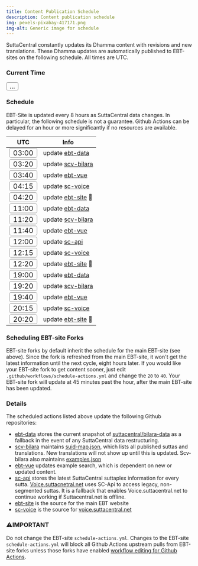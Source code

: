 ```yaml
---
title: Content Publication Schedule
description: Content publication schedule
img: pexels-pixabay-417171.png
img-alt: Generic image for schedule
---
```

SuttaCentral constantly updates its Dhamma content
with revisions and new translations.
These Dhamma updates are automatically published to EBT-sites
on the following schedule. All times are UTC.

### Current Time
<span id="page_utc" class="utc-time">...</span>

### Schedule
EBT-Site is updated every 8 hours as SuttaCentral data changes.
In particular, the following schedule is not a guarantee. 
Github Actions can be delayed for an hour or more significantly 
if no resources are available.

| UTC | Info |
| ---- | ---- |
| <span class="utc-time">03:00</span> | update [ebt-data](https://github.com/ebt-site/ebt-data) |
| <span class="utc-time">03:20</span> | update [scv-bilara](https://github.com/sc-voice/scv-bilara) |
| <span class="utc-time">03:40</span> | update [ebt-vue](https://github.com/ebt-site/ebt-vue) |
| <span class="utc-time">04:15</span> | update [sc-voice](https://github.com/sc-voice/sc-voice) |
| <span class="utc-time">04:20</span> | update [ebt-site](https://github.com/ebt-site/ebt-site) 🎉 |
| <span class="utc-time">11:00</span> | update [ebt-data](https://github.com/ebt-site/ebt-data) |
| <span class="utc-time">11:20</span> | update [scv-bilara](https://github.com/sc-voice/scv-bilara) |
| <span class="utc-time">11:40</span> | update [ebt-vue](https://github.com/ebt-site/ebt-vue) |
| <span class="utc-time">12:00</span> | update [sc-api](https://github.com/ebt-site/sc-api) |
| <span class="utc-time">12:15</span> | update [sc-voice](https://github.com/sc-voice/sc-voice) |
| <span class="utc-time">12:20</span> | update [ebt-site](https://github.com/ebt-site/ebt-site) 🎉 |
| <span class="utc-time">19:00</span> | update [ebt-data](https://github.com/ebt-site/ebt-data) |
| <span class="utc-time">19:20</span> | update [scv-bilara](https://github.com/sc-voice/scv-bilara) |
| <span class="utc-time">19:40</span> | update [ebt-vue](https://github.com/ebt-site/ebt-vue) |
| <span class="utc-time">20:15</span> | update [sc-voice](https://github.com/sc-voice/sc-voice) |
| <span class="utc-time">20:20</span> | update [ebt-site](https://github.com/ebt-site/ebt-site) 🎉 |

### Scheduling EBT-site Forks
EBT-site forks by default inherit the schedule for the main EBT-site (see above).
Since the fork is refreshed from the main EBT-site, it won't get the latest information
until the next cycle, eight hours later.
If you would like your EBT-site fork to get content sooner, 
just edit `.github/workflows/schedule-actions.yml` 
and change the `20` to `40`. 
Your EBT-site fork will update at 45 minutes past the hour, 
after the main EBT-site has been updated.

### Details

The scheduled actions listed above update the following Github repositories:

* [ebt-data](https://github.com/ebt-site/ebt-data) stores the current snapshot of [suttacentral/bilara-data](https://github.com/suttacentral/bilara-data) as a fallback in the event of any SuttaCentral data restructuring.
* [scv-bilara](https://github.com/sc-voice/scv-bilara) maintains [suid-map.json](https://github.com/sc-voice/scv-bilara/blob/main/src/auto/suidmap.json), which lists all published suttas and translations. New translations will not show up until this is updated. Scv-bilara also maintains [examples.json](https://github.com/sc-voice/scv-bilara/blob/main/src/examples.json)
* [ebt-vue](https://github.com/ebt-site/ebt-vue) updates example search, which is dependent on new or updated content.
* [sc-api](https://github.com/ebt-site/sc-api) stores the latest SuttaCentral suttaplex information for every sutta. [Voice.suttacnetral.net](https://voice.suttacentral.net) uses SC-Api to access legacy, non-segmented suttas. It is a fallback that enables Voice.suttacentral.net to continue working if Suttacentral.net is offline.
* [ebt-site](https://github.com/ebt-site/ebt-site) is the source for the main EBT website
* [sc-voice](https://github.com/sc-voice/sc-voice) is the source for [voice.suttacentral.net](https://voice.suttacentral.net)

### ⚠️IMPORTANT
Do not change the EBT-site `schedule-actions.yml`.
Changes to the EBT-site `schedule-actions.yml` will
block all Github Actions upstream pulls from EBT-site forks
unless those forks have enabled
[workflow editing for Github Actions](https://github.community/t/refusing-to-allow-an-integration-to-create-or-update/16326/9).

<script>
  var updateTime = ()=>{
    let page_utc = document && document.getElementById('page_utc');
    if (page_utc) {
      let date = new Date();
      let utc = `${date.toISOString().substring(11,16)} UTC`;
      page_utc.innerHTML = utc;
    }
  }
  setTimeout(updateTime, 1000);
  setInterval(updateTime, 20000);
</script>
<style>
.utc-time {
  font: Arial Black, Arial;
  font-size: larger;
  border: 1pt solid #888;
  border-radius: 0.25em;
  padding-left: 0.5em;
  padding-right: 0.5em;
}
</style>

